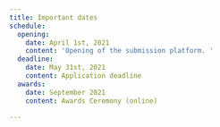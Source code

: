 ```yaml
---
title: Important dates
schedule:
  opening:
    date: April 1st, 2021
    content: 'Opening of the submission platform. '
  deadline:
    date: May 31st, 2021
    content: Application deadline​
  awards:
    date: September 2021
    content: Awards Ceremony (online)

---
```

